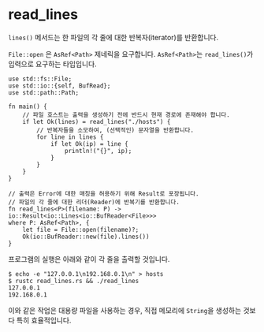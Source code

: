 # read_lines

`lines()` 메서드는 한 파일의 각 줄에 대한 반복자(iterator)를 반환합니다.

`File::open` 은 `AsRef<Path>` 제네릭을 요구합니다. `AsRef<Path>`는 `read_lines()`가 입력으로 요구하는 타입입니다.

```rust,editable
use std::fs::File;
use std::io::{self, BufRead};
use std::path::Path;

fn main() {
    // 파일 호스트는 출력을 생성하기 전에 반드시 현재 경로에 존재해야 합니다.
    if let Ok(lines) = read_lines("./hosts") {
        // 반복자들을 소모하여, (선택적인) 문자열을 반환합니다.
        for line in lines {
            if let Ok(ip) = line {
                println!("{}", ip);
            }
        }
    }
}

// 출력은 Error에 대한 매칭을 허용하기 위해 Result로 포장됩니다.
// 파일의 각 줄에 대한 리더(Reader)에 반복기를 반환합니다.
fn read_lines<P>(filename: P) -> io::Result<io::Lines<io::BufReader<File>>>
where P: AsRef<Path>, {
    let file = File::open(filename)?;
    Ok(io::BufReader::new(file).lines())
}
```

프로그램의 실행은 아래와 같이 각 줄을 출력할 것입니다.

```
$ echo -e "127.0.0.1\n192.168.0.1\n" > hosts
$ rustc read_lines.rs && ./read_lines
127.0.0.1
192.168.0.1
```

이와 같은 작업은 대용량 파일을 사용하는 경우, 직접 메모리에 `String`을 생성하는 것보다 특히 효율적입니다.